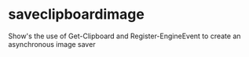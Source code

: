 # saveclipboardimage
Show's the use of Get-Clipboard and Register-EngineEvent to create an asynchronous image saver
